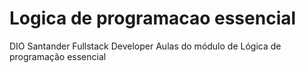 # Logica de programacao essencial
 DIO Santander Fullstack  Developer Aulas do módulo de Lógica de programação essencial
